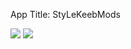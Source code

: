 App Title: StyLeKeebMods


<img src="https://i.imgur.com/YMwes0H.jpg">

<img src="https://i.imgur.com/atgZSch.png">